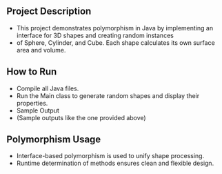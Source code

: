 ## Project Description
- This project demonstrates polymorphism in Java by implementing an interface for 3D shapes and creating random instances 
- of Sphere, Cylinder, and Cube. Each shape calculates its own surface area and volume.

## How to Run
- Compile all Java files.
- Run the Main class to generate random shapes and display their properties.
- Sample Output
- (Sample outputs like the one provided above)

## Polymorphism Usage
- Interface-based polymorphism is used to unify shape processing.
- Runtime determination of methods ensures clean and flexible design.
